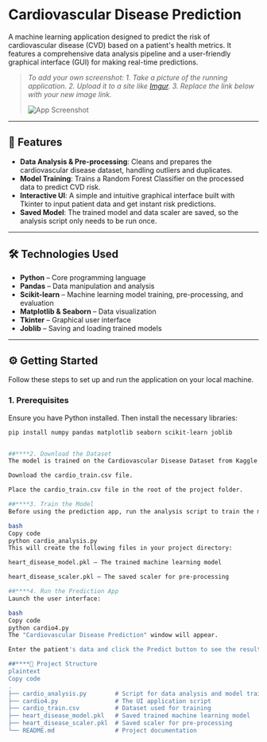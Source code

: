 # Cardiovascular Disease Prediction

A machine learning application designed to predict the risk of cardiovascular disease (CVD) based on a patient's health metrics. It features a comprehensive data analysis pipeline and a user-friendly graphical interface (GUI) for making real-time predictions.

> *To add your own screenshot: 1. Take a picture of the running application. 2. Upload it to a site like [Imgur](https://imgur.com/upload). 3. Replace the link below with your new image link.*
>
> ![App Screenshot](https://via.placeholder.com/600x400.png?text=Your+Screenshot+Here)

---

## 🚀 Features

- **Data Analysis & Pre-processing**: Cleans and prepares the cardiovascular disease dataset, handling outliers and duplicates.  
- **Model Training**: Trains a Random Forest Classifier on the processed data to predict CVD risk.  
- **Interactive UI**: A simple and intuitive graphical interface built with Tkinter to input patient data and get instant risk predictions.  
- **Saved Model**: The trained model and data scaler are saved, so the analysis script only needs to be run once.  

---

## 🛠️ Technologies Used

- **Python** – Core programming language  
- **Pandas** – Data manipulation and analysis  
- **Scikit-learn** – Machine learning model training, pre-processing, and evaluation  
- **Matplotlib & Seaborn** – Data visualization  
- **Tkinter** – Graphical user interface  
- **Joblib** – Saving and loading trained models  

---

## ⚙️ Getting Started

Follow these steps to set up and run the application on your local machine.

### 1. Prerequisites

Ensure you have Python installed. Then install the necessary libraries:

```bash
pip install numpy pandas matplotlib seaborn scikit-learn joblib


##****2. Download the Dataset
The model is trained on the Cardiovascular Disease Dataset from Kaggle:

Download the cardio_train.csv file.

Place the cardio_train.csv file in the root of the project folder.

##****3. Train the Model
Before using the prediction app, run the analysis script to train the model and generate required files:

bash
Copy code
python cardio_analysis.py
This will create the following files in your project directory:

heart_disease_model.pkl – The trained machine learning model

heart_disease_scaler.pkl – The saved scaler for pre-processing

##****4. Run the Prediction App
Launch the user interface:

bash
Copy code
python cardio4.py
The "Cardiovascular Disease Prediction" window will appear.

Enter the patient's data and click the Predict button to see the result.

##****📁 Project Structure
plaintext
Copy code
.
├── cardio_analysis.py        # Script for data analysis and model training
├── cardio4.py                # The UI application script
├── cardio_train.csv          # Dataset used for training
├── heart_disease_model.pkl   # Saved trained machine learning model
├── heart_disease_scaler.pkl  # Saved scaler for pre-processing
└── README.md                 # Project documentation
